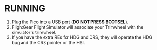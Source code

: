 
RUNNING
=======

 1. Plug the Pico into a USB port (**DO NOT PRESS BOOTSEL**).
 2. FlightGear Flight Simulator will associate your Trimwheel with the simulator's trimwheel. 
 3. If you have the extra REs for HDG and CRS, they will operate the HDG bug and the CRS pointer on the HSI.
